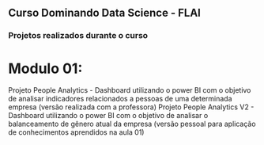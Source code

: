 ## Curso Dominando Data Science - FLAI

### Projetos realizados durante o curso

# Modulo 01: 
Projeto People Analytics - Dashboard utilizando o power BI com o objetivo de analisar indicadores relacionados a pessoas de uma determinada empresa (versão realizada com a professora)
Projeto People Analytics V2 - Dashboard utilizando o power BI com o objetivo de analisar o balanceamento de gênero atual da empresa (versão pessoal para aplicação de conhecimentos aprendidos na aula 01)
